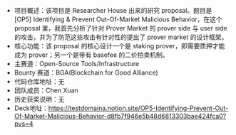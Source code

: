 - 项目概述：该项目是 Researcher House 出来的研究 proposal。题目是 [OP5] Identifying & Prevent Out-Of-Market Malicious Behavior，在这个 proposal 里，我首先分析了针对 Prover Market 的 prover side 与 user side 的攻击，并为了防范这些攻击有针对性的提出了 prover market 的设计框架。
- 核心功能：该 proposal 的核心设计一个是 staking prover，即需要质押才能成为 prover；另一个是带有 basefee 的二价拍卖机制。
- 主赛道：Open-Source Tools/Infrastructure
- Bounty 赛道：BGA(Blockchain for Good Alliance)
- 代码仓库地址：无
- 团队成员：Chen Xuan
- 历史获奖说明：无 
- Deck地址：https://testdomaina.notion.site/OP5-Identifying-Prevent-Out-Of-Market-Malicious-Behavior-d8fb7f946e5b48d6813303bae424fca0?pvs=4
